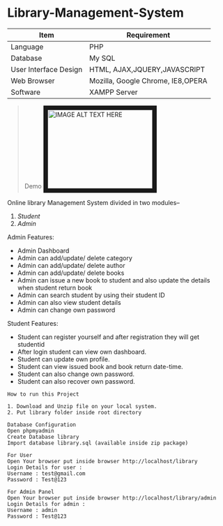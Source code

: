 # Library-Management-System

|Item                 |Requirement                      |
|---------------------|---------------------------------|
|Language             |PHP                              |
|Database             |My SQL                           |
|User Interface Design|HTML, AJAX,JQUERY,JAVASCRIPT     |
|Web Browser          |Mozilla, Google Chrome, IE8,OPERA|
|Software             |XAMPP Server                     |

> Demo
<a href="http://www.youtube.com/watch?feature=player_embedded&v=imxnWaL96ak
" target="_blank"><img src="http://img.youtube.com/vi/imxnWaL96akE/0.jpg" 
alt="IMAGE ALT TEXT HERE" width="240" height="180" border="10" /></a>

Online library Management System divided in two modules–
1. _Student_
2. _Admin_

Admin Features:
- Admin Dashboard
- Admin can add/update/ delete category
- Admin can add/update/ delete author
- Admin can add/update/ delete books
- Admin can issue a new book to student and also update the details when student return book
- Admin can search student by using their student ID
- Admin can also view student details
- Admin can change own password

Student Features:
- Student can register yourself and after registration they will get studentid
- After login student can view own dashboard.
- Student can update own profile.
- Student can view issued book and book return date-time.
- Student can also change own password.
- Student can also recover own password.

```
How to run this Project

1. Download and Unzip file on your local system.  
2. Put library folder inside root directory  

Database Configuration 
Open phpmyadmin  
Create Database library  
Import database library.sql (available inside zip package)  

For User  
Open Your browser put inside browser http://localhost/library
Login Details for user :
Username : test@gmail.com  
Password : Test@123  

For Admin Panel
Open Your browser put inside browser http://localhost/library/admin  
Login Details for admin :  
Username : admin  
Password : Test@123
```

